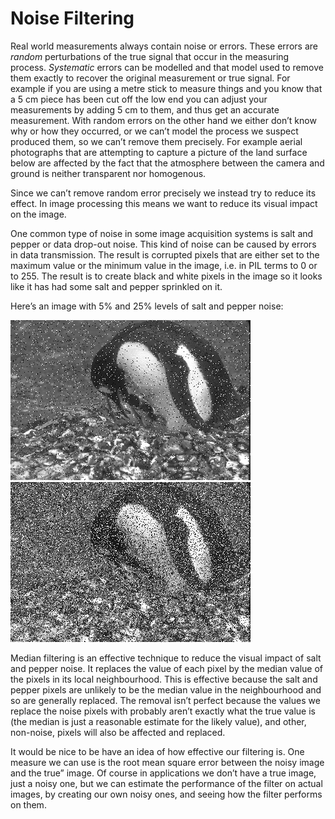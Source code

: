 # Noise Filtering

Real world measurements always contain noise or errors. These errors are
_random_ perturbations of the true signal that occur in the measuring
process. _Systematic_ errors can be modelled and that model used to
remove them exactly to recover the original measurement or true signal.
For example if you are using a metre stick to measure things and you
know that a 5 cm piece has been cut off the low end you can adjust your
measurements by adding 5 cm to them, and thus get an accurate
measurement. With random errors on the other hand we either don’t know
why or how they occurred, or we can’t model the process we suspect
produced them, so we can’t remove them precisely. For example aerial
photographs that are attempting to capture a picture of the land surface
below are affected by the fact that the atmosphere between the camera
and ground is neither transparent nor homogenous.

Since we can’t remove random error precisely we instead try to reduce
its effect. In image processing this means we want to reduce its visual
impact on the image.

One common type of noise in some image acquisition systems is salt and
pepper or data drop-out noise. This kind of noise can be caused by
errors in data transmission. The result is corrupted pixels that are
either set to the maximum value or the minimum value in the image, i.e.
in PIL terms to 0 or to 255. The result is to create black and white
pixels in the image so it looks like it has had some salt and pepper
sprinkled on it.

Here’s an image with 5% and 25% levels of salt and pepper noise:

![](03_Salt_and_Pepper_Penguin_5.png)
![](03_Salt_and_Pepper_Penguin_25.png)

Median filtering is an effective technique to reduce the visual impact
of salt and pepper noise. It replaces the value of each pixel by the
median value of the pixels in its local neighbourhood. This is effective
because the salt and pepper pixels are unlikely to be the median value
in the neighbourhood and so are generally replaced. The removal isn’t
perfect because the values we replace the noise pixels with probably
aren’t exactly what the true value is (the median is just a reasonable
estimate for the likely value), and other, non-noise, pixels will also
be affected and replaced.

It would be nice to be have an idea of how effective our filtering is.
One measure we can use is the root mean square error between the noisy
image and the true” image. Of course in applications we don’t have a
true image, just a noisy one, but we can estimate the performance of the
filter on actual images, by creating our own noisy ones, and seeing how
the filter performs on them.
